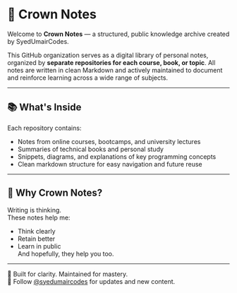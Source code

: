 # 👑 Crown Notes

Welcome to **Crown Notes** — a structured, public knowledge archive created by SyedUmairCodes.

This GitHub organization serves as a digital library of personal notes, organized by **separate repositories for each course, book, or topic**.
All notes are written in clean Markdown and actively maintained to document and reinforce learning across a wide range of subjects.

---

## 📚 What's Inside

Each repository contains:
- Notes from online courses, bootcamps, and university lectures
- Summaries of technical books and personal study
- Snippets, diagrams, and explanations of key programming concepts
- Clean markdown structure for easy navigation and future reuse

---

## 🧠 Why Crown Notes?

Writing is thinking.  
These notes help me:
- Think clearly
- Retain better
- Learn in public  
And hopefully, they help you too.

---

📘 Built for clarity. Maintained for mastery.  
🔗 Follow [@syedumaircodes](https://github.com/syedumaircodes) for updates and new content.
